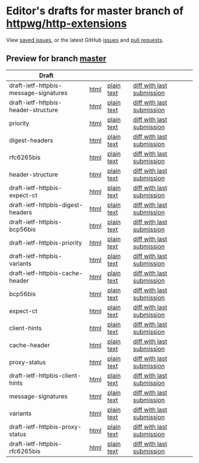 # Editor's drafts for master branch of [httpwg/http-extensions](https://github.com/httpwg/http-extensions)

View [saved issues](issues.html), or the latest GitHub [issues](https://github.com/httpwg/http-extensions/issues) and [pull requests](https://github.com/httpwg/http-extensions/pulls).

## Preview for branch [master](master)

| Draft |     |     |     |     |
| ----- | --- | --- | --- | --- |
| draft-ietf-httpbis-message-signatures |[html](./draft-ietf-httpbis-message-signatures.html) |[plain text](./draft-ietf-httpbis-message-signatures.txt) |[diff with last submission](https://tools.ietf.org/rfcdiff?url1=https://tools.ietf.org/id/draft-ietf-httpbis-message-signatures.txt&amp;url2=https://httpwg.github.io/http-extensions/draft-ietf-httpbis-message-signatures.txt) |
| draft-ietf-httpbis-header-structure |[html](./draft-ietf-httpbis-header-structure.html) |[plain text](./draft-ietf-httpbis-header-structure.txt) |[diff with last submission](https://tools.ietf.org/rfcdiff?url1=https://tools.ietf.org/id/draft-ietf-httpbis-header-structure.txt&amp;url2=https://httpwg.github.io/http-extensions/draft-ietf-httpbis-header-structure.txt) |
| priority |[html](./priority.html) |[plain text](./priority.txt) |[diff with last submission](https://tools.ietf.org/rfcdiff?url1=https://tools.ietf.org/id/priority.txt&amp;url2=https://httpwg.github.io/http-extensions/priority.txt) |
| digest-headers |[html](./digest-headers.html) |[plain text](./digest-headers.txt) |[diff with last submission](https://tools.ietf.org/rfcdiff?url1=https://tools.ietf.org/id/digest-headers.txt&amp;url2=https://httpwg.github.io/http-extensions/digest-headers.txt) |
| rfc6265bis |[html](./rfc6265bis.html) |[plain text](./rfc6265bis.txt) |[diff with last submission](https://tools.ietf.org/rfcdiff?url1=https://tools.ietf.org/id/rfc6265bis.txt&amp;url2=https://httpwg.github.io/http-extensions/rfc6265bis.txt) |
| header-structure |[html](./header-structure.html) |[plain text](./header-structure.txt) |[diff with last submission](https://tools.ietf.org/rfcdiff?url1=https://tools.ietf.org/id/header-structure.txt&amp;url2=https://httpwg.github.io/http-extensions/header-structure.txt) |
| draft-ietf-httpbis-expect-ct |[html](./draft-ietf-httpbis-expect-ct.html) |[plain text](./draft-ietf-httpbis-expect-ct.txt) |[diff with last submission](https://tools.ietf.org/rfcdiff?url1=https://tools.ietf.org/id/draft-ietf-httpbis-expect-ct.txt&amp;url2=https://httpwg.github.io/http-extensions/draft-ietf-httpbis-expect-ct.txt) |
| draft-ietf-httpbis-digest-headers |[html](./draft-ietf-httpbis-digest-headers.html) |[plain text](./draft-ietf-httpbis-digest-headers.txt) |[diff with last submission](https://tools.ietf.org/rfcdiff?url1=https://tools.ietf.org/id/draft-ietf-httpbis-digest-headers.txt&amp;url2=https://httpwg.github.io/http-extensions/draft-ietf-httpbis-digest-headers.txt) |
| draft-ietf-httpbis-bcp56bis |[html](./draft-ietf-httpbis-bcp56bis.html) |[plain text](./draft-ietf-httpbis-bcp56bis.txt) |[diff with last submission](https://tools.ietf.org/rfcdiff?url1=https://tools.ietf.org/id/draft-ietf-httpbis-bcp56bis.txt&amp;url2=https://httpwg.github.io/http-extensions/draft-ietf-httpbis-bcp56bis.txt) |
| draft-ietf-httpbis-priority |[html](./draft-ietf-httpbis-priority.html) |[plain text](./draft-ietf-httpbis-priority.txt) |[diff with last submission](https://tools.ietf.org/rfcdiff?url1=https://tools.ietf.org/id/draft-ietf-httpbis-priority.txt&amp;url2=https://httpwg.github.io/http-extensions/draft-ietf-httpbis-priority.txt) |
| draft-ietf-httpbis-variants |[html](./draft-ietf-httpbis-variants.html) |[plain text](./draft-ietf-httpbis-variants.txt) |[diff with last submission](https://tools.ietf.org/rfcdiff?url1=https://tools.ietf.org/id/draft-ietf-httpbis-variants.txt&amp;url2=https://httpwg.github.io/http-extensions/draft-ietf-httpbis-variants.txt) |
| draft-ietf-httpbis-cache-header |[html](./draft-ietf-httpbis-cache-header.html) |[plain text](./draft-ietf-httpbis-cache-header.txt) |[diff with last submission](https://tools.ietf.org/rfcdiff?url1=https://tools.ietf.org/id/draft-ietf-httpbis-cache-header.txt&amp;url2=https://httpwg.github.io/http-extensions/draft-ietf-httpbis-cache-header.txt) |
| bcp56bis |[html](./bcp56bis.html) |[plain text](./bcp56bis.txt) |[diff with last submission](https://tools.ietf.org/rfcdiff?url1=https://tools.ietf.org/id/bcp56bis.txt&amp;url2=https://httpwg.github.io/http-extensions/bcp56bis.txt) |
| expect-ct |[html](./expect-ct.html) |[plain text](./expect-ct.txt) |[diff with last submission](https://tools.ietf.org/rfcdiff?url1=https://tools.ietf.org/id/expect-ct.txt&amp;url2=https://httpwg.github.io/http-extensions/expect-ct.txt) |
| client-hints |[html](./client-hints.html) |[plain text](./client-hints.txt) |[diff with last submission](https://tools.ietf.org/rfcdiff?url1=https://tools.ietf.org/id/client-hints.txt&amp;url2=https://httpwg.github.io/http-extensions/client-hints.txt) |
| cache-header |[html](./cache-header.html) |[plain text](./cache-header.txt) |[diff with last submission](https://tools.ietf.org/rfcdiff?url1=https://tools.ietf.org/id/cache-header.txt&amp;url2=https://httpwg.github.io/http-extensions/cache-header.txt) |
| proxy-status |[html](./proxy-status.html) |[plain text](./proxy-status.txt) |[diff with last submission](https://tools.ietf.org/rfcdiff?url1=https://tools.ietf.org/id/proxy-status.txt&amp;url2=https://httpwg.github.io/http-extensions/proxy-status.txt) |
| draft-ietf-httpbis-client-hints |[html](./draft-ietf-httpbis-client-hints.html) |[plain text](./draft-ietf-httpbis-client-hints.txt) |[diff with last submission](https://tools.ietf.org/rfcdiff?url1=https://tools.ietf.org/id/draft-ietf-httpbis-client-hints.txt&amp;url2=https://httpwg.github.io/http-extensions/draft-ietf-httpbis-client-hints.txt) |
| message-signatures |[html](./message-signatures.html) |[plain text](./message-signatures.txt) |[diff with last submission](https://tools.ietf.org/rfcdiff?url1=https://tools.ietf.org/id/message-signatures.txt&amp;url2=https://httpwg.github.io/http-extensions/message-signatures.txt) |
| variants |[html](./variants.html) |[plain text](./variants.txt) |[diff with last submission](https://tools.ietf.org/rfcdiff?url1=https://tools.ietf.org/id/variants.txt&amp;url2=https://httpwg.github.io/http-extensions/variants.txt) |
| draft-ietf-httpbis-proxy-status |[html](./draft-ietf-httpbis-proxy-status.html) |[plain text](./draft-ietf-httpbis-proxy-status.txt) |[diff with last submission](https://tools.ietf.org/rfcdiff?url1=https://tools.ietf.org/id/draft-ietf-httpbis-proxy-status.txt&amp;url2=https://httpwg.github.io/http-extensions/draft-ietf-httpbis-proxy-status.txt) |
| draft-ietf-httpbis-rfc6265bis |[html](./draft-ietf-httpbis-rfc6265bis.html) |[plain text](./draft-ietf-httpbis-rfc6265bis.txt) |[diff with last submission](https://tools.ietf.org/rfcdiff?url1=https://tools.ietf.org/id/draft-ietf-httpbis-rfc6265bis.txt&amp;url2=https://httpwg.github.io/http-extensions/draft-ietf-httpbis-rfc6265bis.txt) |


